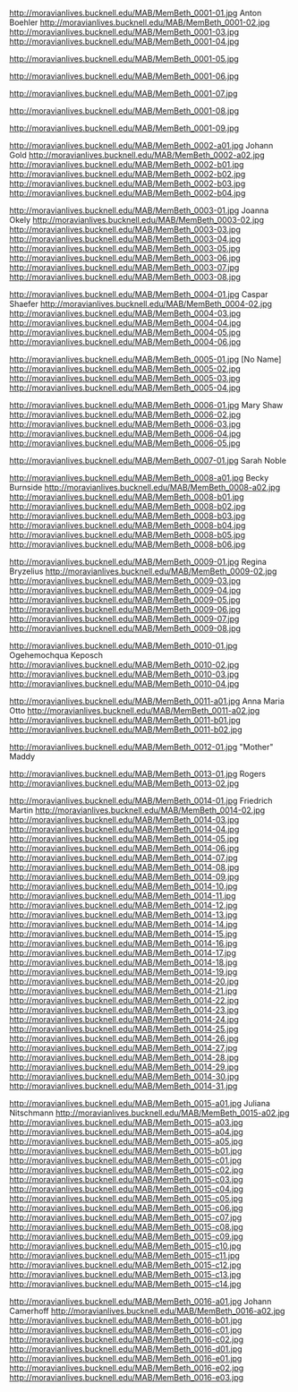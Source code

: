 http://moravianlives.bucknell.edu/MAB/MemBeth_0001-01.jpg	Anton Boehler
http://moravianlives.bucknell.edu/MAB/MemBeth_0001-02.jpg<br />
http://moravianlives.bucknell.edu/MAB/MemBeth_0001-03.jpg<br />
http://moravianlives.bucknell.edu/MAB/MemBeth_0001-04.jpg

http://moravianlives.bucknell.edu/MAB/MemBeth_0001-05.jpg

http://moravianlives.bucknell.edu/MAB/MemBeth_0001-06.jpg

http://moravianlives.bucknell.edu/MAB/MemBeth_0001-07.jpg

http://moravianlives.bucknell.edu/MAB/MemBeth_0001-08.jpg

http://moravianlives.bucknell.edu/MAB/MemBeth_0001-09.jpg

http://moravianlives.bucknell.edu/MAB/MemBeth_0002-a01.jpg	Johann Gold
http://moravianlives.bucknell.edu/MAB/MemBeth_0002-a02.jpg
http://moravianlives.bucknell.edu/MAB/MemBeth_0002-b01.jpg
http://moravianlives.bucknell.edu/MAB/MemBeth_0002-b02.jpg
http://moravianlives.bucknell.edu/MAB/MemBeth_0002-b03.jpg
http://moravianlives.bucknell.edu/MAB/MemBeth_0002-b04.jpg

http://moravianlives.bucknell.edu/MAB/MemBeth_0003-01.jpg	Joanna Okely
http://moravianlives.bucknell.edu/MAB/MemBeth_0003-02.jpg
http://moravianlives.bucknell.edu/MAB/MemBeth_0003-03.jpg
http://moravianlives.bucknell.edu/MAB/MemBeth_0003-04.jpg
http://moravianlives.bucknell.edu/MAB/MemBeth_0003-05.jpg
http://moravianlives.bucknell.edu/MAB/MemBeth_0003-06.jpg
http://moravianlives.bucknell.edu/MAB/MemBeth_0003-07.jpg
http://moravianlives.bucknell.edu/MAB/MemBeth_0003-08.jpg

http://moravianlives.bucknell.edu/MAB/MemBeth_0004-01.jpg	Caspar Shaefer
http://moravianlives.bucknell.edu/MAB/MemBeth_0004-02.jpg
http://moravianlives.bucknell.edu/MAB/MemBeth_0004-03.jpg
http://moravianlives.bucknell.edu/MAB/MemBeth_0004-04.jpg
http://moravianlives.bucknell.edu/MAB/MemBeth_0004-05.jpg
http://moravianlives.bucknell.edu/MAB/MemBeth_0004-06.jpg

http://moravianlives.bucknell.edu/MAB/MemBeth_0005-01.jpg	[No Name]
http://moravianlives.bucknell.edu/MAB/MemBeth_0005-02.jpg
http://moravianlives.bucknell.edu/MAB/MemBeth_0005-03.jpg
http://moravianlives.bucknell.edu/MAB/MemBeth_0005-04.jpg

http://moravianlives.bucknell.edu/MAB/MemBeth_0006-01.jpg		Mary Shaw
http://moravianlives.bucknell.edu/MAB/MemBeth_0006-02.jpg
http://moravianlives.bucknell.edu/MAB/MemBeth_0006-03.jpg
http://moravianlives.bucknell.edu/MAB/MemBeth_0006-04.jpg
http://moravianlives.bucknell.edu/MAB/MemBeth_0006-05.jpg
	
http://moravianlives.bucknell.edu/MAB/MemBeth_0007-01.jpg	Sarah Noble
		
http://moravianlives.bucknell.edu/MAB/MemBeth_0008-a01.jpg	Becky Burnside
http://moravianlives.bucknell.edu/MAB/MemBeth_0008-a02.jpg
http://moravianlives.bucknell.edu/MAB/MemBeth_0008-b01.jpg
http://moravianlives.bucknell.edu/MAB/MemBeth_0008-b02.jpg
http://moravianlives.bucknell.edu/MAB/MemBeth_0008-b03.jpg
http://moravianlives.bucknell.edu/MAB/MemBeth_0008-b04.jpg
http://moravianlives.bucknell.edu/MAB/MemBeth_0008-b05.jpg
http://moravianlives.bucknell.edu/MAB/MemBeth_0008-b06.jpg
	
http://moravianlives.bucknell.edu/MAB/MemBeth_0009-01.jpg	Regina Bryzelius
http://moravianlives.bucknell.edu/MAB/MemBeth_0009-02.jpg
http://moravianlives.bucknell.edu/MAB/MemBeth_0009-03.jpg
http://moravianlives.bucknell.edu/MAB/MemBeth_0009-04.jpg
http://moravianlives.bucknell.edu/MAB/MemBeth_0009-05.jpg
http://moravianlives.bucknell.edu/MAB/MemBeth_0009-06.jpg
http://moravianlives.bucknell.edu/MAB/MemBeth_0009-07.jpg
http://moravianlives.bucknell.edu/MAB/MemBeth_0009-08.jpg

http://moravianlives.bucknell.edu/MAB/MemBeth_0010-01.jpg	Ogehemochqua Keposch
http://moravianlives.bucknell.edu/MAB/MemBeth_0010-02.jpg
http://moravianlives.bucknell.edu/MAB/MemBeth_0010-03.jpg
http://moravianlives.bucknell.edu/MAB/MemBeth_0010-04.jpg
	
http://moravianlives.bucknell.edu/MAB/MemBeth_0011-a01.jpg	Anna Maria Otto
http://moravianlives.bucknell.edu/MAB/MemBeth_0011-a02.jpg
http://moravianlives.bucknell.edu/MAB/MemBeth_0011-b01.jpg
http://moravianlives.bucknell.edu/MAB/MemBeth_0011-b02.jpg

http://moravianlives.bucknell.edu/MAB/MemBeth_0012-01.jpg	"Mother" Maddy

http://moravianlives.bucknell.edu/MAB/MemBeth_0013-01.jpg	Rogers
http://moravianlives.bucknell.edu/MAB/MemBeth_0013-02.jpg

http://moravianlives.bucknell.edu/MAB/MemBeth_0014-01.jpg	Friedrich Martin
http://moravianlives.bucknell.edu/MAB/MemBeth_0014-02.jpg
http://moravianlives.bucknell.edu/MAB/MemBeth_0014-03.jpg
http://moravianlives.bucknell.edu/MAB/MemBeth_0014-04.jpg
http://moravianlives.bucknell.edu/MAB/MemBeth_0014-05.jpg
http://moravianlives.bucknell.edu/MAB/MemBeth_0014-06.jpg
http://moravianlives.bucknell.edu/MAB/MemBeth_0014-07.jpg
http://moravianlives.bucknell.edu/MAB/MemBeth_0014-08.jpg
http://moravianlives.bucknell.edu/MAB/MemBeth_0014-09.jpg
http://moravianlives.bucknell.edu/MAB/MemBeth_0014-10.jpg
http://moravianlives.bucknell.edu/MAB/MemBeth_0014-11.jpg
http://moravianlives.bucknell.edu/MAB/MemBeth_0014-12.jpg
http://moravianlives.bucknell.edu/MAB/MemBeth_0014-13.jpg
http://moravianlives.bucknell.edu/MAB/MemBeth_0014-14.jpg
http://moravianlives.bucknell.edu/MAB/MemBeth_0014-15.jpg
http://moravianlives.bucknell.edu/MAB/MemBeth_0014-16.jpg
http://moravianlives.bucknell.edu/MAB/MemBeth_0014-17.jpg
http://moravianlives.bucknell.edu/MAB/MemBeth_0014-18.jpg
http://moravianlives.bucknell.edu/MAB/MemBeth_0014-19.jpg
http://moravianlives.bucknell.edu/MAB/MemBeth_0014-20.jpg
http://moravianlives.bucknell.edu/MAB/MemBeth_0014-21.jpg
http://moravianlives.bucknell.edu/MAB/MemBeth_0014-22.jpg
http://moravianlives.bucknell.edu/MAB/MemBeth_0014-23.jpg
http://moravianlives.bucknell.edu/MAB/MemBeth_0014-24.jpg
http://moravianlives.bucknell.edu/MAB/MemBeth_0014-25.jpg
http://moravianlives.bucknell.edu/MAB/MemBeth_0014-26.jpg
http://moravianlives.bucknell.edu/MAB/MemBeth_0014-27.jpg
http://moravianlives.bucknell.edu/MAB/MemBeth_0014-28.jpg
http://moravianlives.bucknell.edu/MAB/MemBeth_0014-29.jpg
http://moravianlives.bucknell.edu/MAB/MemBeth_0014-30.jpg
http://moravianlives.bucknell.edu/MAB/MemBeth_0014-31.jpg

http://moravianlives.bucknell.edu/MAB/MemBeth_0015-a01.jpg	Juliana Nitschmann 
http://moravianlives.bucknell.edu/MAB/MemBeth_0015-a02.jpg
http://moravianlives.bucknell.edu/MAB/MemBeth_0015-a03.jpg
http://moravianlives.bucknell.edu/MAB/MemBeth_0015-a04.jpg
http://moravianlives.bucknell.edu/MAB/MemBeth_0015-a05.jpg
http://moravianlives.bucknell.edu/MAB/MemBeth_0015-b01.jpg 
http://moravianlives.bucknell.edu/MAB/MemBeth_0015-c01.jpg
http://moravianlives.bucknell.edu/MAB/MemBeth_0015-c02.jpg
http://moravianlives.bucknell.edu/MAB/MemBeth_0015-c03.jpg
http://moravianlives.bucknell.edu/MAB/MemBeth_0015-c04.jpg
http://moravianlives.bucknell.edu/MAB/MemBeth_0015-c05.jpg
http://moravianlives.bucknell.edu/MAB/MemBeth_0015-c06.jpg
http://moravianlives.bucknell.edu/MAB/MemBeth_0015-c07.jpg
http://moravianlives.bucknell.edu/MAB/MemBeth_0015-c08.jpg
http://moravianlives.bucknell.edu/MAB/MemBeth_0015-c09.jpg
http://moravianlives.bucknell.edu/MAB/MemBeth_0015-c10.jpg
http://moravianlives.bucknell.edu/MAB/MemBeth_0015-c11.jpg
http://moravianlives.bucknell.edu/MAB/MemBeth_0015-c12.jpg
http://moravianlives.bucknell.edu/MAB/MemBeth_0015-c13.jpg
http://moravianlives.bucknell.edu/MAB/MemBeth_0015-c14.jpg


http://moravianlives.bucknell.edu/MAB/MemBeth_0016-a01.jpg	Johann Camerhoff
http://moravianlives.bucknell.edu/MAB/MemBeth_0016-a02.jpg
http://moravianlives.bucknell.edu/MAB/MemBeth_0016-b01.jpg
http://moravianlives.bucknell.edu/MAB/MemBeth_0016-c01.jpg
http://moravianlives.bucknell.edu/MAB/MemBeth_0016-c02.jpg
http://moravianlives.bucknell.edu/MAB/MemBeth_0016-d01.jpg
http://moravianlives.bucknell.edu/MAB/MemBeth_0016-e01.jpg
http://moravianlives.bucknell.edu/MAB/MemBeth_0016-e02.jpg
http://moravianlives.bucknell.edu/MAB/MemBeth_0016-e03.jpg
